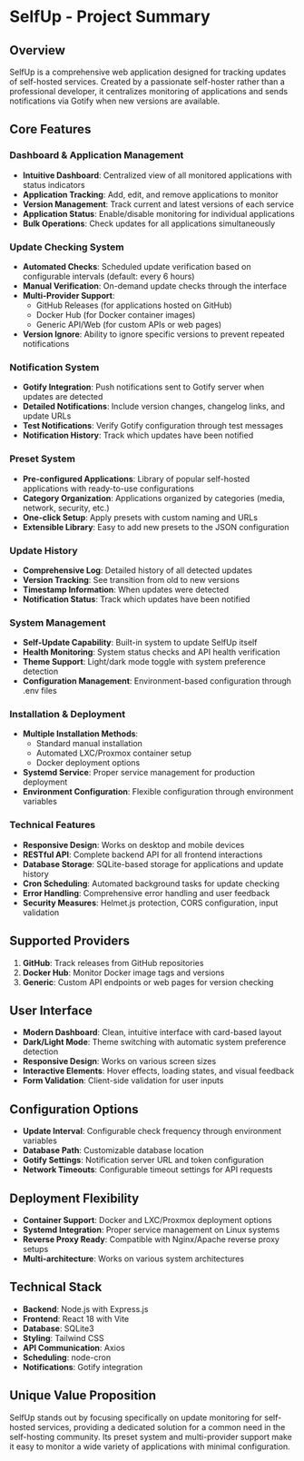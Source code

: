 # SelfUp - Project Summary

## Overview
SelfUp is a comprehensive web application designed for tracking updates of self-hosted services. Created by a passionate self-hoster rather than a professional developer, it centralizes monitoring of applications and sends notifications via Gotify when new versions are available.

## Core Features

### Dashboard & Application Management
- **Intuitive Dashboard**: Centralized view of all monitored applications with status indicators
- **Application Tracking**: Add, edit, and remove applications to monitor
- **Version Management**: Track current and latest versions of each service
- **Application Status**: Enable/disable monitoring for individual applications
- **Bulk Operations**: Check updates for all applications simultaneously

### Update Checking System
- **Automated Checks**: Scheduled update verification based on configurable intervals (default: every 6 hours)
- **Manual Verification**: On-demand update checks through the interface
- **Multi-Provider Support**:
  - GitHub Releases (for applications hosted on GitHub)
  - Docker Hub (for Docker container images)
  - Generic API/Web (for custom APIs or web pages)
- **Version Ignore**: Ability to ignore specific versions to prevent repeated notifications

### Notification System
- **Gotify Integration**: Push notifications sent to Gotify server when updates are detected
- **Detailed Notifications**: Include version changes, changelog links, and update URLs
- **Test Notifications**: Verify Gotify configuration through test messages
- **Notification History**: Track which updates have been notified

### Preset System
- **Pre-configured Applications**: Library of popular self-hosted applications with ready-to-use configurations
- **Category Organization**: Applications organized by categories (media, network, security, etc.)
- **One-click Setup**: Apply presets with custom naming and URLs
- **Extensible Library**: Easy to add new presets to the JSON configuration

### Update History
- **Comprehensive Log**: Detailed history of all detected updates
- **Version Tracking**: See transition from old to new versions
- **Timestamp Information**: When updates were detected
- **Notification Status**: Track which updates have been notified

### System Management
- **Self-Update Capability**: Built-in system to update SelfUp itself
- **Health Monitoring**: System status checks and API health verification
- **Theme Support**: Light/dark mode toggle with system preference detection
- **Configuration Management**: Environment-based configuration through .env files

### Installation & Deployment
- **Multiple Installation Methods**:
  - Standard manual installation
  - Automated LXC/Proxmox container setup
  - Docker deployment options
- **Systemd Service**: Proper service management for production deployment
- **Environment Configuration**: Flexible configuration through environment variables

### Technical Features
- **Responsive Design**: Works on desktop and mobile devices
- **RESTful API**: Complete backend API for all frontend interactions
- **Database Storage**: SQLite-based storage for applications and update history
- **Cron Scheduling**: Automated background tasks for update checking
- **Error Handling**: Comprehensive error handling and user feedback
- **Security Measures**: Helmet.js protection, CORS configuration, input validation

## Supported Providers
1. **GitHub**: Track releases from GitHub repositories
2. **Docker Hub**: Monitor Docker image tags and versions
3. **Generic**: Custom API endpoints or web pages for version checking

## User Interface
- **Modern Dashboard**: Clean, intuitive interface with card-based layout
- **Dark/Light Mode**: Theme switching with automatic system preference detection
- **Responsive Design**: Works on various screen sizes
- **Interactive Elements**: Hover effects, loading states, and visual feedback
- **Form Validation**: Client-side validation for user inputs

## Configuration Options
- **Update Interval**: Configurable check frequency through environment variables
- **Database Path**: Customizable database location
- **Gotify Settings**: Notification server URL and token configuration
- **Network Timeouts**: Configurable timeout settings for API requests

## Deployment Flexibility
- **Container Support**: Docker and LXC/Proxmox deployment options
- **Systemd Integration**: Proper service management on Linux systems
- **Reverse Proxy Ready**: Compatible with Nginx/Apache reverse proxy setups
- **Multi-architecture**: Works on various system architectures

## Technical Stack
- **Backend**: Node.js with Express.js
- **Frontend**: React 18 with Vite
- **Database**: SQLite3
- **Styling**: Tailwind CSS
- **API Communication**: Axios
- **Scheduling**: node-cron
- **Notifications**: Gotify integration

## Unique Value Proposition
SelfUp stands out by focusing specifically on update monitoring for self-hosted services, providing a dedicated solution for a common need in the self-hosting community. Its preset system and multi-provider support make it easy to monitor a wide variety of applications with minimal configuration.